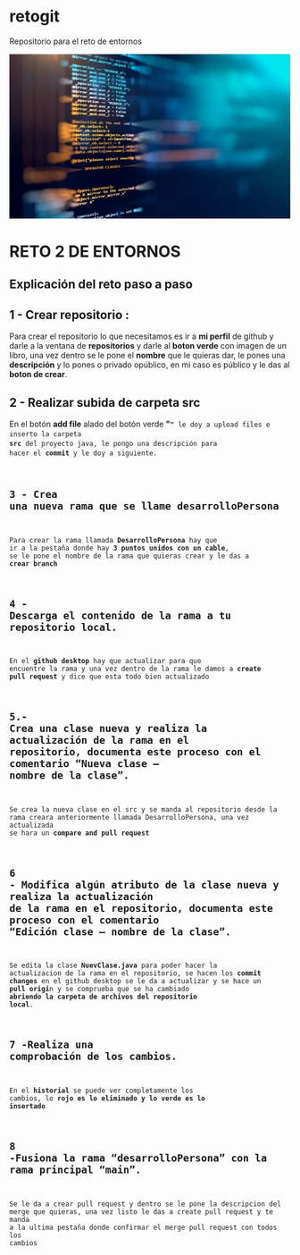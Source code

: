 # retogit
Repositorio para el reto de entornos

![Imagen de Portada](img/codigo.JPG)

<h1> RETO 2 DE ENTORNOS</h1>

<H2>Explicación del reto paso a paso</H2>

## 1 - Crear repositorio :
Para crear el repositorio lo que necesitamos es ir a **mi perfil** de github y darle a la ventana de **repositorios** y darle al **boton verde** con imagen de un libro, una vez dentro se le pone el **nombre** que le quieras dar, le pones una **descripción** y lo pones o privado opúblico, en mi caso es público y le das al **boton de crear**.

## 2 - Realizar subida de carpeta src

En el botón **add file** alado del botón verde **"<code>"** le doy a upload files e inserto la carpeta **src** del proyecto java, le pongo una descripción para hacer el **commit** y le doy a siguiente.

## 3 - Crea una nueva rama que se llame desarrolloPersona

Para crear la rama llamada **DesarrolloPersona** hay que ir a la pestaña donde hay **3 puntos unidos con un cable**, se le pone el nombre de la rama que quieras crear y le das a **crear branch**

## 4 - Descarga el contenido de la rama a tu repositorio local.

En el **github desktop** hay que actualizar para que encuentre la rama y una vez dentro de la rama le damos a **create pull request** y dice que esta todo bien actualizado

## 5.- Crea una clase nueva y realiza la actualización de la rama en el repositorio, documenta este proceso con el comentario “Nueva clase – nombre de la clase”.

Se crea la nueva clase en el src y se manda al repositorio desde la rama creara anteriormente llamada DesarrolloPersona, una vez actualizada se hara un **compare and pull request**


## 6 - Modifica algún atributo de la clase nueva y realiza la actualización de la rama en el repositorio, documenta este proceso con el comentario “Edición clase – nombre de la clase”.

Se edita la clase **NuevClase.java** para poder hacer la actualizacion de la rama en el repositorio, se hacen los **commit changes** en el github desktop se le da a actualizar y se hace un **pull origi**n y se comprueba que se ha cambiado **abriendo la carpeta de archivos del repositorio local**.

## 7 -Realiza una comprobación de los cambios.
En el **historial** se puede ver completamente los cambios, lo **rojo es lo eliminado y lo verde es lo insertado**

## 8 -Fusiona la rama “desarrolloPersona” con la rama principal “main”.
Se le da a crear pull request y dentro se le pone la descripcion del merge que quieras, una vez listo le das a create pull request y te manda a la ultima pestaña donde confirmar el merge pull request con todos los cambios

